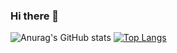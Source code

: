 ### Hi there 👋
![Anurag's GitHub stats](https://github-readme-stats.vercel.app/api?username=Divyansh1011&show_icons=true&theme=radical)
[![Top Langs](https://github-readme-stats.vercel.app/api/top-langs/?username=Divyansh1011&layout=compact)](https://github.com/anuraghazra/github-readme-stats)
<!--
**Divyansh1011/Divyansh1011** is a ✨ _special_ ✨ repository because its `README.md` (this file) appears on your GitHub profile.

Here are some ideas to get you started:

- 🔭 I’m currently working on ...
- 🌱 I’m currently learning ...
- 👯 I’m looking to collaborate on ...
- 🤔 I’m looking for help with ...
- 💬 Ask me about ...
- 📫 How to reach me: ...
- 😄 Pronouns: ...
- ⚡ Fun fact: ...
-->
